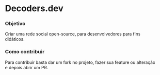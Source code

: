 # Decoders.dev

### Objetivo

Criar uma rede social open-source, para desenvolvedores para fins didáticos.

### Como contribuir

Para contribuir basta dar um fork no projeto, fazer sua feature ou alteração e depois abrir um PR.
